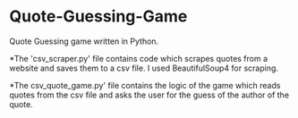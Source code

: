# Quote-Guessing-Game
Quote Guessing game written in Python.

*The 'csv_scraper.py' file contains code which scrapes quotes from a website and saves them to a csv file. I used BeautifulSoup4 for scraping.

*The csv_quote_game.py' file contains the logic of the game which reads quotes from the csv file and asks the user for the guess of the author of the quote.
